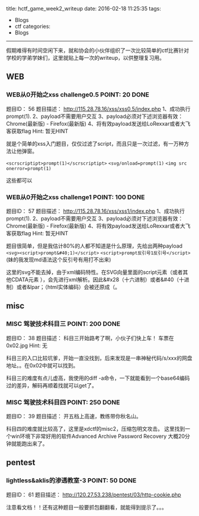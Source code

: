 title: hctf_game_week2_writeup
date: 2016-02-18 11:25:35
tags:
- Blogs
- ctf
categories:
- Blogs
---

假期难得有时间空闲下来，就和协会的小伙伴组织了一次比较简单的ctf比赛针对学校的学弟学妹们，这里就贴上每一次的writeup，以供整理复习用。

<!--more-->

## WEB

###   WEB从0开始之xss challenge0.5     POINT: 20 DONE

题目ID： 56
题目描述： http://115.28.78.16/xss/xss0.5/index.php
1、成功执行prompt(1).
2、payload不需要用户交互
3、payload必须对下述浏览器有效： Chrome(最新版) - Firefox(最新版)
4、将有效payload发送给LoRexxar或者大飞客获取flag
Hint: 暂无HINT

就是个简单的xss入门题目，仅仅过滤了script，而且只是一次过滤，有一万种方法让他弹窗。

`<scrscriptipt>prompt(1)</scrscriptipt>`
`<svg/onload=prompt(1)`
`<img src onerror=prompt(1)`

这些都可以

###  WEB从0开始之xss challenge1     POINT: 100 DONE

题目ID： 57
题目描述： http://115.28.78.16/xss/xss1/index.php
1、成功执行prompt(1).
2、payload不需要用户交互
3、payload必须对下述浏览器有效： Chrome(最新版) - Firefox(最新版)
4、将有效payload发送给LoRexxar或者大飞客获取flag
Hint: 暂无HINT

题目很简单，但是我估计80%的人都不知道是什么原理，先给出两种payload
`<svg><script>prompt&#40;1)</script>`
`<script>prompt反引号1反引号</script>`(妹的我发现md语法这个反引号有用打不出来)

这里的svg不能去掉，由于xml编码特性。在SVG向量里面的script元素（或者其他CDATA元素 ），会先进行xml解析。因此&#x28（十六进制）或者&#40（十进制）或者&lpar；（html实体编码）会被还原成（。

## misc

###  MISC 驾驶技术科目三     POINT: 200 DONE

题目ID： 38
题目描述： 科目三开始路考了啊，小伙子们快上车！ 车票在0x02.jpg
Hint: 无

科目三的入口比较坑爹，开始一直没找到，后来发现是一串神秘代码/s/xxx的网盘地址。。在0x02中就可以找到。

科目三的难度有点儿虚高，我使用的diff -a命令，一下就能看到一个base64编码过的差异，解码再顺着找就可以get了。

###  MISC 驾驶技术科目四     POINT: 250 DONE

题目ID： 39
题目描述： 开五档上高速，教练带你秋名山。

科目四的难度就比较高了，这里是xdctf的misc2，压缩包明文攻击。
这里找到一个win环境下非常好用的软件Advanced Archive Password Recovery
大概20分钟就能跑出来了。

## pentest

###  lightless&aklis的渗透教室-3     POINT: 50 DONE

题目ID： 61
题目描述： http://120.27.53.238/pentest/03/http-cookie.php

注意看文档！！还有这种题目一般要抓包翻翻看，就能得到提示了。。。
